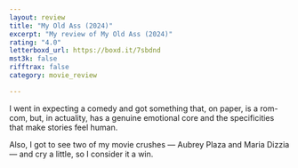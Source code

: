 ```yaml
---
layout: review
title: "My Old Ass (2024)"
excerpt: "My review of My Old Ass (2024)"
rating: "4.0"
letterboxd_url: https://boxd.it/7sbdnd
mst3k: false
rifftrax: false
category: movie_review

---
```


I went in expecting a comedy and got something that, on paper, is a rom-com, but, in actuality, has a genuine emotional core and the specificities that make stories feel human.

Also, I got to see two of my movie crushes — Aubrey Plaza and Maria Dizzia — and cry a little, so I consider it a win.